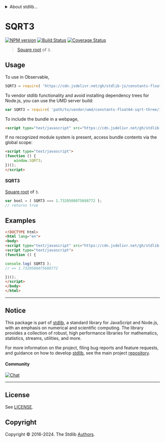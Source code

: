 <!--

@license Apache-2.0

Copyright (c) 2018 The Stdlib Authors.

Licensed under the Apache License, Version 2.0 (the "License");
you may not use this file except in compliance with the License.
You may obtain a copy of the License at

   http://www.apache.org/licenses/LICENSE-2.0

Unless required by applicable law or agreed to in writing, software
distributed under the License is distributed on an "AS IS" BASIS,
WITHOUT WARRANTIES OR CONDITIONS OF ANY KIND, either express or implied.
See the License for the specific language governing permissions and
limitations under the License.

-->


<details>
  <summary>
    About stdlib...
  </summary>
  <p>We believe in a future in which the web is a preferred environment for numerical computation. To help realize this future, we've built stdlib. stdlib is a standard library, with an emphasis on numerical and scientific computation, written in JavaScript (and C) for execution in browsers and in Node.js.</p>
  <p>The library is fully decomposable, being architected in such a way that you can swap out and mix and match APIs and functionality to cater to your exact preferences and use cases.</p>
  <p>When you use stdlib, you can be absolutely certain that you are using the most thorough, rigorous, well-written, studied, documented, tested, measured, and high-quality code out there.</p>
  <p>To join us in bringing numerical computing to the web, get started by checking us out on <a href="https://github.com/stdlib-js/stdlib">GitHub</a>, and please consider <a href="https://opencollective.com/stdlib">financially supporting stdlib</a>. We greatly appreciate your continued support!</p>
</details>

# SQRT3

[![NPM version][npm-image]][npm-url] [![Build Status][test-image]][test-url] [![Coverage Status][coverage-image]][coverage-url] <!-- [![dependencies][dependencies-image]][dependencies-url] -->

> [Square root][@stdlib/math/base/special/sqrt] of `3`.



<section class="usage">

## Usage

To use in Observable,

```javascript
SQRT3 = require( 'https://cdn.jsdelivr.net/gh/stdlib-js/constants-float64-sqrt-three@v0.2.1-umd/browser.js' )
```

To vendor stdlib functionality and avoid installing dependency trees for Node.js, you can use the UMD server build:

```javascript
var SQRT3 = require( 'path/to/vendor/umd/constants-float64-sqrt-three/index.js' )
```

To include the bundle in a webpage,

```html
<script type="text/javascript" src="https://cdn.jsdelivr.net/gh/stdlib-js/constants-float64-sqrt-three@v0.2.1-umd/browser.js"></script>
```

If no recognized module system is present, access bundle contents via the global scope:

```html
<script type="text/javascript">
(function () {
    window.SQRT3;
})();
</script>
```

#### SQRT3

[Square root][@stdlib/math/base/special/sqrt] of `3`.

```javascript
var bool = ( SQRT3 === 1.7320508075688772 );
// returns true
```

</section>

<!-- /.usage -->

<section class="examples">

## Examples

<!-- TODO: better example -->

<!-- eslint no-undef: "error" -->

```html
<!DOCTYPE html>
<html lang="en">
<body>
<script type="text/javascript" src="https://cdn.jsdelivr.net/gh/stdlib-js/constants-float64-sqrt-three@v0.2.1-umd/browser.js"></script>
<script type="text/javascript">
(function () {

console.log( SQRT3 );
// => 1.7320508075688772

})();
</script>
</body>
</html>
```

</section>

<!-- /.examples -->

<!-- C interface documentation. -->



<!-- Section for related `stdlib` packages. Do not manually edit this section, as it is automatically populated. -->

<section class="related">

</section>

<!-- /.related -->

<!-- Section for all links. Make sure to keep an empty line after the `section` element and another before the `/section` close. -->


<section class="main-repo" >

* * *

## Notice

This package is part of [stdlib][stdlib], a standard library for JavaScript and Node.js, with an emphasis on numerical and scientific computing. The library provides a collection of robust, high performance libraries for mathematics, statistics, streams, utilities, and more.

For more information on the project, filing bug reports and feature requests, and guidance on how to develop [stdlib][stdlib], see the main project [repository][stdlib].

#### Community

[![Chat][chat-image]][chat-url]

---

## License

See [LICENSE][stdlib-license].


## Copyright

Copyright &copy; 2016-2024. The Stdlib [Authors][stdlib-authors].

</section>

<!-- /.stdlib -->

<!-- Section for all links. Make sure to keep an empty line after the `section` element and another before the `/section` close. -->

<section class="links">

[npm-image]: http://img.shields.io/npm/v/@stdlib/constants-float64-sqrt-three.svg
[npm-url]: https://npmjs.org/package/@stdlib/constants-float64-sqrt-three

[test-image]: https://github.com/stdlib-js/constants-float64-sqrt-three/actions/workflows/test.yml/badge.svg?branch=v0.2.1
[test-url]: https://github.com/stdlib-js/constants-float64-sqrt-three/actions/workflows/test.yml?query=branch:v0.2.1

[coverage-image]: https://img.shields.io/codecov/c/github/stdlib-js/constants-float64-sqrt-three/main.svg
[coverage-url]: https://codecov.io/github/stdlib-js/constants-float64-sqrt-three?branch=main

<!--

[dependencies-image]: https://img.shields.io/david/stdlib-js/constants-float64-sqrt-three.svg
[dependencies-url]: https://david-dm.org/stdlib-js/constants-float64-sqrt-three/main

-->

[chat-image]: https://img.shields.io/gitter/room/stdlib-js/stdlib.svg
[chat-url]: https://app.gitter.im/#/room/#stdlib-js_stdlib:gitter.im

[stdlib]: https://github.com/stdlib-js/stdlib

[stdlib-authors]: https://github.com/stdlib-js/stdlib/graphs/contributors

[umd]: https://github.com/umdjs/umd
[es-module]: https://developer.mozilla.org/en-US/docs/Web/JavaScript/Guide/Modules

[deno-url]: https://github.com/stdlib-js/constants-float64-sqrt-three/tree/deno
[deno-readme]: https://github.com/stdlib-js/constants-float64-sqrt-three/blob/deno/README.md
[umd-url]: https://github.com/stdlib-js/constants-float64-sqrt-three/tree/umd
[umd-readme]: https://github.com/stdlib-js/constants-float64-sqrt-three/blob/umd/README.md
[esm-url]: https://github.com/stdlib-js/constants-float64-sqrt-three/tree/esm
[esm-readme]: https://github.com/stdlib-js/constants-float64-sqrt-three/blob/esm/README.md
[branches-url]: https://github.com/stdlib-js/constants-float64-sqrt-three/blob/main/branches.md

[stdlib-license]: https://raw.githubusercontent.com/stdlib-js/constants-float64-sqrt-three/main/LICENSE

[@stdlib/math/base/special/sqrt]: https://github.com/stdlib-js/math-base-special-sqrt/tree/umd

</section>

<!-- /.links -->
